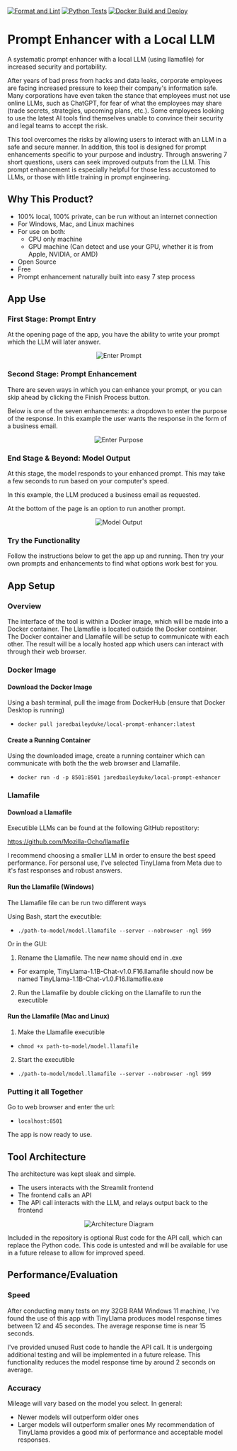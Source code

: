 [![Format and Lint](https://github.com/JaredBaileyDuke/prompt-enhancer-with-local-llm/actions/workflows/format_and_lint.yml/badge.svg)](https://github.com/JaredBaileyDuke/prompt-enhancer-with-local-llm/actions/workflows/format_and_lint.yml)
[![Python Tests](https://github.com/JaredBaileyDuke/prompt-enhancer-with-local-llm/actions/workflows/python-tests_and_%20docker.yml/badge.svg)](https://github.com/JaredBaileyDuke/prompt-enhancer-with-local-llm/actions/workflows/python-tests_and_%20docker.yml)
[![Docker Build and Deploy](https://github.com/JaredBaileyDuke/prompt-enhancer-with-local-llm/actions/workflows/docker-build-deploy.yml/badge.svg)](https://github.com/JaredBaileyDuke/prompt-enhancer-with-local-llm/actions/workflows/docker-build-deploy.yml)

# Prompt Enhancer with a Local LLM
A systematic prompt enhancer with a local LLM (using llamafile) for increased security and portability.

After years of bad press from hacks and data leaks, corporate employees are facing increased pressure to keep their company's information safe. Many corporations have even taken the stance that employees must not use online LLMs, such as ChatGPT, for fear of what the employees may share (trade secrets, strategies, upcoming plans, etc.). Some employees looking to use the latest AI tools find themselves unable to convince their security and legal teams to accept the risk.

This tool overcomes the risks by allowing users to interact with an LLM in a safe and secure manner. In addition, this tool is designed for prompt enhancements specific to your purpose and industry. Through answering 7 short questions, users can seek improved outputs from the LLM. This prompt enhancement is especially helpful for those less accustomed to LLMs, or those with little training in prompt engineering.

## Why This Product?
- 100% local, 100% private, can be run without an internet connection
- For Windows, Mac, and Linux machines
- For use on both:
  - CPU only machine
  - GPU machine (Can detect and use your GPU, whether it is from Apple, NVIDIA, or AMD)
- Open Source
- Free
- Prompt enhancement naturally built into easy 7 step process

## App Use

### First Stage: Prompt Entry
At the opening page of the app, you have the ability to write your prompt which the LLM will later answer.

<p align="center">
  <img src="images/enter_prompt.png" alt="Enter Prompt">
</p>

### Second Stage: Prompt Enhancement
There are seven ways in which you can enhance your prompt, or you can skip ahead by clicking the Finish Process button.

Below is one of the seven enhancements: a dropdown to enter the purpose of the response. In this example the user wants the response in the form of a business email.

<p align="center">
  <img src="images/enter_purpose.png" alt="Enter Purpose">
</p>

### End Stage & Beyond: Model Output
At this stage, the model responds to your enhanced prompt. This may take a few seconds to run based on your computer's speed. 

In this example, the LLM produced a business email as requested.

At the bottom of the page is an option to run another prompt.

<p align="center">
  <img src="images/model_output.png" alt="Model Output">
</p>

### Try the Functionality
Follow the instructions below to get the app up and running. Then try your own prompts and enhancements to find what options work best for you.

## App Setup
### Overview
The interface of the tool is within a Docker image, which will be made into a Docker container. The Llamafile is located outside the Docker container. The Docker container and Llamafile will be setup to communicate with each other. The result will be a locally hosted app which users can interact with through their web browser.

### Docker Image
#### Download the Docker Image
Using a bash terminal, pull the image from DockerHub (ensure that Docker Desktop is running)
- `docker pull jaredbaileyduke/local-prompt-enhancer:latest`

#### Create a Running Container
Using the downloaded image, create a running container which can communicate with both the the web browser and Llamafile.
- `docker run -d -p 8501:8501 jaredbaileyduke/local-prompt-enhancer`

### Llamafile
#### Download a Llamafile
Executible LLMs can be found at the following GitHub repostitory:
<p>
  <a href="https://github.com/Mozilla-Ocho/llamafile" target="_blank">
  https://github.com/Mozilla-Ocho/llamafile
  </a>
</p>

I recommend choosing a smaller LLM in order to ensure the best speed performance. For personal use, I've selected TinyLlama from Meta due to it's fast responses and robust answers.

#### Run the Llamafile (Windows)
The Llamafile file can be run two different ways

Using Bash, start the executible:
- `./path-to-model/model.llamafile --server --nobrowser -ngl 999`

Or in the GUI:
1) Rename the Llamafile. The new name should end in .exe
  - For example, TinyLlama-1.1B-Chat-v1.0.F16.llamafile should now be named TinyLlama-1.1B-Chat-v1.0.F16.llamafile.exe
2) Run the Llamafile by double clicking on the Llamafile to run the executible


#### Run the Llamafile (Mac and Linux)
1) Make the Llamafile executible
  - `chmod +x path-to-model/model.llamafile`
2) Start the executible
  - `./path-to-model/model.llamafile --server --nobrowser -ngl 999`

### Putting it all Together
Go to web browser and enter the url:
- `localhost:8501`

The app is now ready to use.

## Tool Architecture
The architecture was kept sleak and simple. 
- The users interacts with the Streamlit frontend
- The frontend calls an API
- The API call interacts with the LLM, and relays output back to the frontend

<p align="center">
  <img src="images/architecture.png" alt="Architecture Diagram">
</p>

Included in the repository is optional Rust code for the API call, which can replace the Python code. This code is untested and will be available for use in a future release to allow for improved speed.

## Performance/Evaluation
### Speed
After conducting many tests on my 32GB RAM Windows 11 machine, I've found the use of this app with TinyLlama produces model response times between 12 and 45 secondes. The average response time is near 15 seconds.

I've provided unused Rust code to handle the API call. It is undergoing additional testing and will be implemented in a future release. This functionality reduces the model response time by around 2 seconds on average.

### Accuracy
Mileage will vary based on the model you select. In general:
- Newer models will outperform older ones
- Larger models will outperform smaller ones
My recommendation of TinyLlama provides a good mix of performance and acceptable model responses.